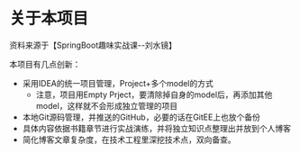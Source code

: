 # 关于本项目
资料来源于【SpringBoot趣味实战课--刘水镜】

本项目有几点创新：
- 采用IDEA的统一项目管理，Project+多个model的方式
  - 注意，项目用Empty Prject，要清除掉自身的model后，再添加其他model，这样就不会形成独立管理的项目
- 本地Git源码管理，并推送的GitHub，必要的话在GitEE上也放个备份
- 具体内容依据书籍章节进行实战演练，并将独立知识点整理出并放到个人博客
- 简化博客文章复杂度，在技术工程里深挖技术点，双向备查。